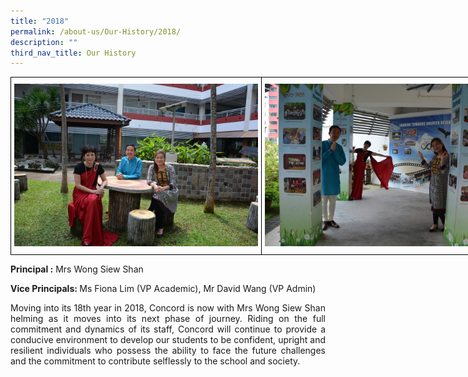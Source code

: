 ```yaml
---
title: "2018"
permalink: /about-us/Our-History/2018/
description: ""
third_nav_title: Our History
---
```

<style type="text/css">
.tg  {border-collapse:collapse;border-spacing:0;margin:0px auto;}
.tg td{border-color:black;border-style:solid;border-width:1px;font-family:Arial, sans-serif;font-size:14px;
  overflow:hidden;padding:10px 5px;word-break:normal;}
.tg th{border-color:black;border-style:solid;border-width:1px;font-family:Arial, sans-serif;font-size:14px;
  font-weight:normal;overflow:hidden;padding:10px 5px;word-break:normal;}
.tg .tg-0lax{text-align:left;vertical-align:top}
</style>
<table class="tg" style="undefined;table-layout: fixed; width: 802px">
<colgroup>
<col style="width: 401px">
<col style="width: 401px">
</colgroup>
<tbody>
  <tr>
    <td class="tg-0lax"><img src="/images/20181.jpeg"></td>
    <td class="tg-0lax"><img src="/images/20182.jpeg"></td>
  </tr>
</tbody>
</table>

<b>Principal :</b> Mrs Wong Siew Shan

<b>Vice Principals: </b>Ms Fiona Lim (VP Academic), Mr David Wang (VP Admin)


<p style="text-align:justify">Moving into its 18th year in 2018, Concord is now with Mrs Wong Siew Shan helming as it moves into its next phase of journey. Riding on the full commitment and dynamics of its staff, Concord will continue to provide a conducive environment to develop our students to be confident, upright and resilient individuals who possess the ability to face the future challenges and the commitment to contribute selflessly to the school and society.